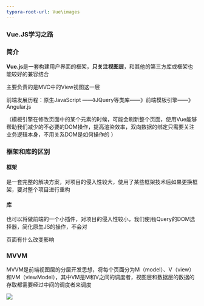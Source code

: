 ```yaml
---
typora-root-url: Vue\images
---
```


### 															Vue.JS学习之路

### 简介

**Vue.js**是一套构建用户界面的框架，**只关注视图层**，和其他的第三方库或框架也能较好的兼容结合

主要负责的是MVC中的View视图这一层



前端发展历程：原生JavaScript ——》JQuery等类库——》前端模板引擎——》Angular.js

（模板引擎在修改页面中的某个元素的时候，可能会刷新整个页面，使用Vue能够帮助我们减少的不必要的DOM操作，提高渲染效率，双向数据的绑定只需要关注业务逻辑本身，不用关系DOM是如何操作的 ）



### 框架和库的区别

#### 框架

是一套完整的解决方案，对项目的侵入性较大，使用了某些框架技术后如果更换框架，要对整个项目进行重构

#### 库

也可以将做前端的一个小插件，对项目的侵入性较小，我们使用jQuery的DOM选择器，简化原生JS的操作，不会对  

页面有什么改变影响



### MVVM

MVVM是前端视图层的分层开发思想，将每个页面分为M（model）、V（view）和VM（viewModel），其中VM是M和V之间的调度者，视图层和数据层的数据的存取都需要经过中间的调度者来调度

![](/QQ截图20191010190020.png)



